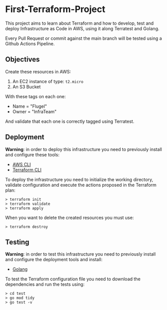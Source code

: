# First-Terraform-Project

This project aims to learn about Terraform and how to develop, test and deploy Infrastructure as Code in AWS, using it along Terratest and Golang.

Every Pull Request or commit against the main branch will be tested using a Github Actions Pipeline.

## Objectives

Create these resources in AWS:

 1. An EC2 instance of type: `t2.micro`
 2. An S3 Bucket

With these tags on each one:

- Name = "Flugel"
- Owner = "InfraTeam"

And validate that each one is correctly tagged using Terratest.

## Deployment

**Warning**: in order to deploy this infrastructure you need to previously install and configure these tools:

- [AWS CLI](https://docs.aws.amazon.com/cli/latest/userguide/cli-chap-install.html)
- [Terraform CLI](https://learn.hashicorp.com/tutorials/terraform/install-cli)

To deploy the infrastructure you need to initialize the working directory, validate configuration and execute the actions proposed in the Terraform plan:

```console
> terraform init
> terraform validate
> terraform apply
```

When you want to delete the created resources you must use:

```console
> terraform destroy
```

## Testing

**Warning**: in order to test this infrastructure you need to previously install and configure the deployment tools and install:

- [Golang](https://golang.org/doc/install)

To test the Terraform configuration file you need to download the dependencies and run the tests using:

```console
> cd test
> go mod tidy
> go test -v
```
